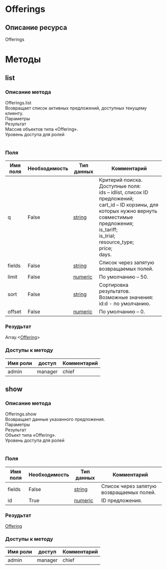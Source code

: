 
# Offerings

## Описание ресурса
Offerings<br/>
# Методы

## list

### Описание метода
Offerings.list<br/>Возвращает список активных предложений, доступных текущему клиенту.<br/>Параметры<br/>Результат<br/>Массив объектов типа «Offering».<br/>Уровень доступа для ролей<br/><br/>
### Поля

| Имя поля | Необходимость | Тип данных | Комментарий |
|---|---|---|---|
|q|False|[string](/docs/types/string.md)|Критерий поиска.<br/>Доступные поля:<br/>ids – idlist, список ID предложений;<br/>cart_id – ID корзины, для которых нужно вернуть совместимые предложения;<br/>is_tariff;<br/>is_trial;<br/>resource_type;<br/>price;<br/>days.<br/>|
|fields|False|[string](/docs/types/string.md)|Список через запятую возвращаемых полей.<br/>|
|limit|False|[numeric](/docs/types/numeric.md)|По умолчанию – 50.<br/>|
|sort|False|[string](/docs/types/string.md)|Сортировка результатов.<br/>Возможные значения:<br/>id:d - по умолчанию.<br/>|
|offset|False|[numeric](/docs/types/numeric.md)|По умолчанию – 0.<br/>|

### Резудьтат
Array.<[Offering](/docs/types/Offering.md)>
### Доступы к методу

| Имя роли | доступ | Комментарий |
|---|---|---|
|admin|manager|chief|chief_partner|operator|admin_partner
## show

### Описание метода
Offerings.show<br/>Возвращает данные указанного предложения.<br/>Параметры<br/>Результат<br/>Объект типа «Offering».<br/>Уровень доступа для ролей<br/><br/>
### Поля

| Имя поля | Необходимость | Тип данных | Комментарий |
|---|---|---|---|
|fields|False|[string](/docs/types/string.md)|Список через запятую возвращаемых полей.<br/>|
|id|True|[numeric](/docs/types/numeric.md)|ID предложения.<br/>|

### Резудьтат
[Offering](/docs/types/Offering.md)
### Доступы к методу

| Имя роли | доступ | Комментарий |
|---|---|---|
|admin|manager|chief|chief_partner|operator|admin_partner